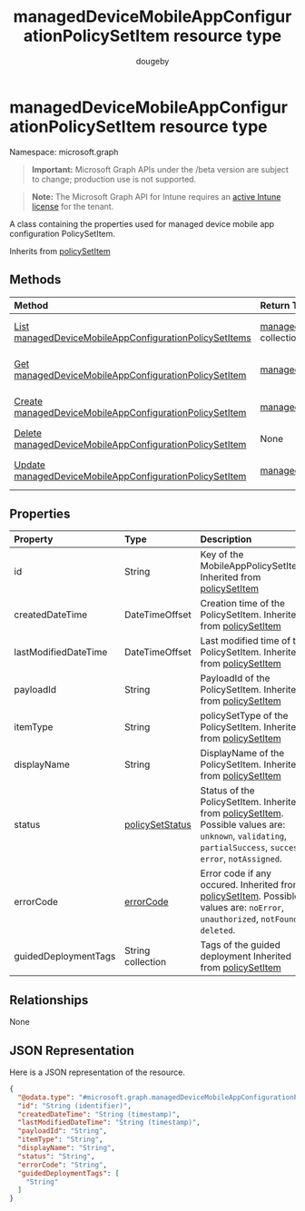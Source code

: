 ﻿---
title: "managedDeviceMobileAppConfigurationPolicySetItem resource type"
description: "A class containing the properties used for managed device mobile app configuration PolicySetItem."
author: "dougeby"
localization_priority: Normal
ms.prod: "intune"
doc_type: resourcePageType
---

# managedDeviceMobileAppConfigurationPolicySetItem resource type

Namespace: microsoft.graph

> **Important:** Microsoft Graph APIs under the /beta version are subject to change; production use is not supported.

> **Note:** The Microsoft Graph API for Intune requires an [active Intune license](https://go.microsoft.com/fwlink/?linkid=839381) for the tenant.

A class containing the properties used for managed device mobile app configuration PolicySetItem.

Inherits from [policySetItem](../resources/intune-policyset-policysetitem.md)

## Methods

| Method                                                                                                                                        | Return Type                                                                                                                                      | Description                                                                                                                                                                             |
| :-------------------------------------------------------------------------------------------------------------------------------------------- | :----------------------------------------------------------------------------------------------------------------------------------------------- | :-------------------------------------------------------------------------------------------------------------------------------------------------------------------------------------- |
| [List managedDeviceMobileAppConfigurationPolicySetItems](../api/intune-policyset-manageddevicemobileappconfigurationpolicysetitem-list.md)    | [managedDeviceMobileAppConfigurationPolicySetItem](../resources/intune-policyset-manageddevicemobileappconfigurationpolicysetitem.md) collection | List properties and relationships of the [managedDeviceMobileAppConfigurationPolicySetItem](../resources/intune-policyset-manageddevicemobileappconfigurationpolicysetitem.md) objects. |
| [Get managedDeviceMobileAppConfigurationPolicySetItem](../api/intune-policyset-manageddevicemobileappconfigurationpolicysetitem-get.md)       | [managedDeviceMobileAppConfigurationPolicySetItem](../resources/intune-policyset-manageddevicemobileappconfigurationpolicysetitem.md)            | Read properties and relationships of the [managedDeviceMobileAppConfigurationPolicySetItem](../resources/intune-policyset-manageddevicemobileappconfigurationpolicysetitem.md) object.  |
| [Create managedDeviceMobileAppConfigurationPolicySetItem](../api/intune-policyset-manageddevicemobileappconfigurationpolicysetitem-create.md) | [managedDeviceMobileAppConfigurationPolicySetItem](../resources/intune-policyset-manageddevicemobileappconfigurationpolicysetitem.md)            | Create a new [managedDeviceMobileAppConfigurationPolicySetItem](../resources/intune-policyset-manageddevicemobileappconfigurationpolicysetitem.md) object.                              |
| [Delete managedDeviceMobileAppConfigurationPolicySetItem](../api/intune-policyset-manageddevicemobileappconfigurationpolicysetitem-delete.md) | None                                                                                                                                             | Deletes a [managedDeviceMobileAppConfigurationPolicySetItem](../resources/intune-policyset-manageddevicemobileappconfigurationpolicysetitem.md).                                        |
| [Update managedDeviceMobileAppConfigurationPolicySetItem](../api/intune-policyset-manageddevicemobileappconfigurationpolicysetitem-update.md) | [managedDeviceMobileAppConfigurationPolicySetItem](../resources/intune-policyset-manageddevicemobileappconfigurationpolicysetitem.md)            | Update the properties of a [managedDeviceMobileAppConfigurationPolicySetItem](../resources/intune-policyset-manageddevicemobileappconfigurationpolicysetitem.md) object.                |

## Properties

| Property             | Type                                                                | Description                                                                                                                                                                                                     |
| :------------------- | :------------------------------------------------------------------ | :-------------------------------------------------------------------------------------------------------------------------------------------------------------------------------------------------------------- |
| id                   | String                                                              | Key of the MobileAppPolicySetItem. Inherited from [policySetItem](../resources/intune-policyset-policysetitem.md)                                                                                               |
| createdDateTime      | DateTimeOffset                                                      | Creation time of the PolicySetItem. Inherited from [policySetItem](../resources/intune-policyset-policysetitem.md)                                                                                              |
| lastModifiedDateTime | DateTimeOffset                                                      | Last modified time of the PolicySetItem. Inherited from [policySetItem](../resources/intune-policyset-policysetitem.md)                                                                                         |
| payloadId            | String                                                              | PayloadId of the PolicySetItem. Inherited from [policySetItem](../resources/intune-policyset-policysetitem.md)                                                                                                  |
| itemType             | String                                                              | policySetType of the PolicySetItem. Inherited from [policySetItem](../resources/intune-policyset-policysetitem.md)                                                                                              |
| displayName          | String                                                              | DisplayName of the PolicySetItem. Inherited from [policySetItem](../resources/intune-policyset-policysetitem.md)                                                                                                |
| status               | [policySetStatus](../resources/intune-policyset-policysetstatus.md) | Status of the PolicySetItem. Inherited from [policySetItem](../resources/intune-policyset-policysetitem.md). Possible values are: `unknown`, `validating`, `partialSuccess`, `success`, `error`, `notAssigned`. |
| errorCode            | [errorCode](../resources/intune-policyset-errorcode.md)             | Error code if any occured. Inherited from [policySetItem](../resources/intune-policyset-policysetitem.md). Possible values are: `noError`, `unauthorized`, `notFound`, `deleted`.                               |
| guidedDeploymentTags | String collection                                                   | Tags of the guided deployment Inherited from [policySetItem](../resources/intune-policyset-policysetitem.md)                                                                                                    |

## Relationships

None

## JSON Representation

Here is a JSON representation of the resource.

<!-- {
  "blockType": "resource",
  "keyProperty": "id",
  "@odata.type": "microsoft.graph.managedDeviceMobileAppConfigurationPolicySetItem"
}
-->

```json
{
  "@odata.type": "#microsoft.graph.managedDeviceMobileAppConfigurationPolicySetItem",
  "id": "String (identifier)",
  "createdDateTime": "String (timestamp)",
  "lastModifiedDateTime": "String (timestamp)",
  "payloadId": "String",
  "itemType": "String",
  "displayName": "String",
  "status": "String",
  "errorCode": "String",
  "guidedDeploymentTags": [
    "String"
  ]
}
```
